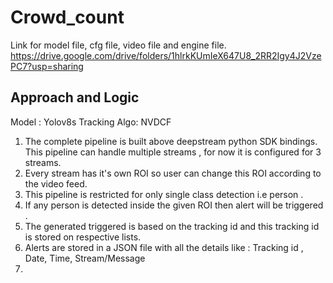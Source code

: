 # Crowd_count


Link for model file, cfg file, video file and engine file. 
https://drive.google.com/drive/folders/1hlrkKUmIeX647U8_2RR2Igy4J2VzePC7?usp=sharing

## Approach and Logic
Model : Yolov8s 
Tracking Algo: NVDCF

1. The complete pipeline is built above deepstream python SDK bindings. This pipeline can handle multiple streams , for now it is configured for 3 streams. 
2. Every stream has it's own ROI so user can change this ROI according to the video feed.
3. This pipeline is restricted for only single class detection i.e person .
4. If any person is detected inside the given ROI then alert will be triggered .
5. The generated triggered is based on the tracking id and this tracking id is stored on respective lists.
6. Alerts are stored in a JSON file with all the details like : Tracking id , Date, Time, Stream/Message
7. 
